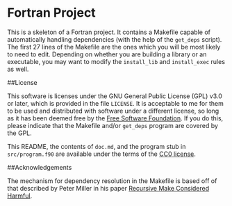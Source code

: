 Fortran Project
================

This is a skeleton of a Fortran project. It contains a Makefile
capable of automatically handling dependencies (with the help of the
`get_deps` script). The first 27 lines of the Makefile are the ones
which you will be most likely to need to edit. Depending on whether
you are building a library or an executable, you may want to modify
the `install_lib` and `install_exec` rules as well.


##License

This software is licenses under the GNU General Public License (GPL)
v3.0 or later, which is provided in the file `LICENSE`. It is
acceptable to me for them to be used and distributed with software
under a different license, so long as it has been deemed free by the
[Free Software Foundation](https://www.gnu.org/licenses/license-list.html).
If you do this, please indicate that the Makefile and/or `get_deps`
program are covered by the GPL.

This README, the contents of `doc.md`, and the program stub in
`src/program.f90` are available under the terms of the
[CC0 license](https://creativecommons.org/choose/zero/).


##Acknowledgements

The mechanism for dependency resolution in the Makefile is based off
of that described by Peter Miller in his paper
[Recursive Make Considered Harmful](http://aegis.sourceforge.net/auug97.pdf).
